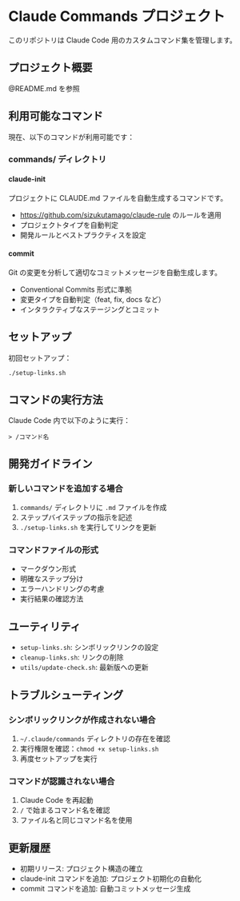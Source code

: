 # Claude Commands プロジェクト

このリポジトリは Claude Code 用のカスタムコマンド集を管理します。

## プロジェクト概要

@README.md を参照

## 利用可能なコマンド

現在、以下のコマンドが利用可能です：

### commands/ ディレクトリ

#### claude-init
プロジェクトに CLAUDE.md ファイルを自動生成するコマンドです。
- https://github.com/sizukutamago/claude-rule のルールを適用
- プロジェクトタイプを自動判定
- 開発ルールとベストプラクティスを設定

#### commit
Git の変更を分析して適切なコミットメッセージを自動生成します。
- Conventional Commits 形式に準拠
- 変更タイプを自動判定（feat, fix, docs など）
- インタラクティブなステージングとコミット

## セットアップ

初回セットアップ：
```bash
./setup-links.sh
```

## コマンドの実行方法

Claude Code 内で以下のように実行：
```
> /コマンド名
```

## 開発ガイドライン

### 新しいコマンドを追加する場合

1. `commands/` ディレクトリに `.md` ファイルを作成
2. ステップバイステップの指示を記述
3. `./setup-links.sh` を実行してリンクを更新

### コマンドファイルの形式

- マークダウン形式
- 明確なステップ分け
- エラーハンドリングの考慮
- 実行結果の確認方法

## ユーティリティ

- `setup-links.sh`: シンボリックリンクの設定
- `cleanup-links.sh`: リンクの削除
- `utils/update-check.sh`: 最新版への更新

## トラブルシューティング

### シンボリックリンクが作成されない場合

1. `~/.claude/commands` ディレクトリの存在を確認
2. 実行権限を確認：`chmod +x setup-links.sh`
3. 再度セットアップを実行

### コマンドが認識されない場合

1. Claude Code を再起動
2. `/` で始まるコマンド名を確認
3. ファイル名と同じコマンド名を使用

## 更新履歴

- 初期リリース: プロジェクト構造の確立
- claude-init コマンドを追加: プロジェクト初期化の自動化
- commit コマンドを追加: 自動コミットメッセージ生成